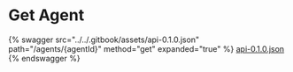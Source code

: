 # Get Agent

{% swagger src="../../.gitbook/assets/api-0.1.0.json" path="/agents/{agentId}" method="get" expanded="true" %}
[api-0.1.0.json](<../../.gitbook/assets/api-0.1.0.json>)
{% endswagger %}

